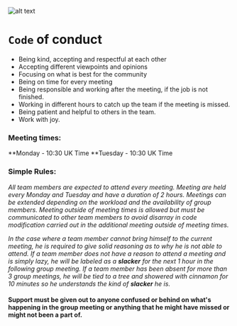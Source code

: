 ![alt text](https://github.com/angelntenev/sem/blob/master/CodeBeyond.jpg)

# `Code` of conduct

- Being kind, accepting and respectful at each other
- Accepting different viewpoints and opinions
- Focusing on what is best for the community
- Being on time for every meeting
- Being responsible and working after the meeting, if the job is not finished.
- Working in different hours to catch up the team if the meeting is missed.
- Being patient and helpful to others in the team.
- Work with joy.


### Meeting times:

**Monday - 10:30 UK Time
**Tuesday -  10:30 UK Time

### Simple Rules:

*All team members are expected to attend every meeting. Meeting are held every Monday and Tuesday and have a duration of 2 hours. Meetings can be extended depending on the workload and the availability of group members. Meeting outside of meeting times is allowed but must be communicated to other team members to avoid disarray in code modification carried out in the additional meeting outside of meeting times.*

 *In the case where a team member cannot bring himself to the current meeting, he is required to give solid reasoning as to why he is not able to attend. If a team member does not have a reason to attend a meeting and is simply lazy, he will be labeled as a **slacker** for the next 1 hour in the following group meeting. If a team member has been absent for more than 3 group meetings, he will be tied to a tree and showered with cinnamon for 10 minutes so he understands the kind of **slacker** he is.*

#### Support must be given out to anyone confused or behind on what's happening in the group meeting or anything that he might have missed or might not been a part of. 


